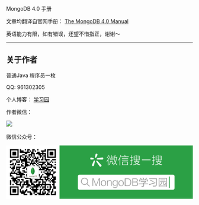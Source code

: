 MongoDB 4.0 手册



文章均翻译自官网手册： [The MongoDB 4.0 Manual](https://docs.mongodb.com/manual/)



英语能力有限，如有错误，还望不惜指正，谢谢～



------

## 关于作者

普通Java 程序员一枚

QQ: 961302305

个人博客： [学习园](http://www.xuexiyuan.cn?from=github)

作者微信：

![](/home/smqk/文档/学习笔记/mongodb-manual/images/wechat_contact_author.jpg)

微信公众号：

![MongoDB学习园](./images/wechat_mongodb_xuexiyuan.png)
